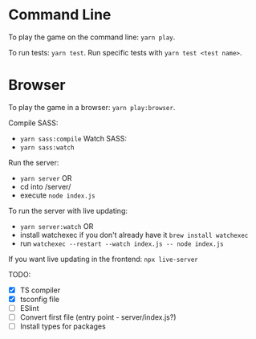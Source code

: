 # Command Line

To play the game on the command line: `yarn play`.

To run tests: `yarn test`.
Run specific tests with `yarn test <test name>`.

# Browser

To play the game in a browser: `yarn play:browser`.

Compile SASS:

- `yarn sass:compile`
  Watch SASS:
- `yarn sass:watch`

Run the server:

- `yarn server`
  OR
- cd into /server/
- execute `node index.js`

To run the server with live updating:

- `yarn server:watch`
  OR
- install watchexec if you don't already have it `brew install watchexec`
- run `watchexec --restart --watch index.js -- node index.js`

If you want live updating in the frontend:
`npx live-server`

TODO:

- [x] TS compiler
- [x] tsconfig file
- [ ] ESlint
- [ ] Convert first file (entry point - server/index.js?)
- [ ] Install types for packages
